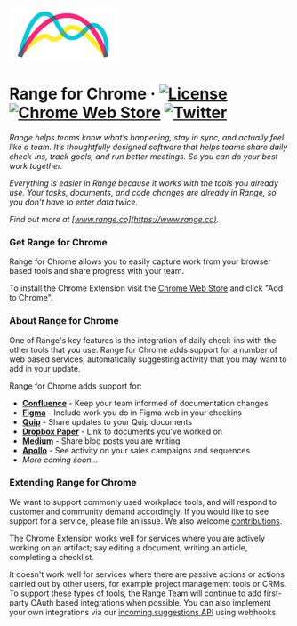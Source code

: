 ![Range Logo](./img/range-arch.png)

# Range for Chrome &middot; [![License](https://img.shields.io/github/license/range-labs/range-for-chrome.svg)](https://github.com/range-labs/range-for-chrome/blob/master/LICENSE) [![Chrome Web Store](https://img.shields.io/chrome-web-store/v/mbnkiifdpdcimfcdhmioinhcbjngjebo.svg)](https://chrome.google.com/webstore/detail/range-for-chrome/mbnkiifdpdcimfcdhmioinhcbjngjebo) [![Twitter](https://img.shields.io/twitter/follow/rangelabs.svg?style=social)](https://twitter.com/rangelabs)

_Range helps teams know what’s happening, stay in sync, and actually feel like a team. It’s
thoughtfully designed software that helps teams share daily check-ins, track goals, and run better
meetings. So you can do your best work together._

_Everything is easier in Range because it works with the tools you already use. Your tasks,
documents, and code changes are already in Range, so you don’t have to enter data twice._

_Find out more at [www.range.co](https://www.range.co)._

### Get Range for Chrome

Range for Chrome allows you to easily capture work from your browser based tools and share progress
with your team.

To install the Chrome Extension visit the
[Chrome Web Store](https://chrome.google.com/webstore/detail/range-for-chrome/mbnkiifdpdcimfcdhmioinhcbjngjebo)
and click "Add to Chrome".

### About Range for Chrome

One of Range's key features is the integration of daily check-ins with the other tools that you use.
Range for Chrome adds support for a number of web based services, automatically suggesting activity
that you may want to add in your update.

Range for Chrome adds support for:

- **[Confluence](https://www.atlassian.com/software/confluence)** - Keep your team informed of
  documentation changes
- **[Figma](https://www.figma.com)** - Include work you do in Figma web in your checkins
- **[Quip](https://www.quip.com)** - Share updates to your Quip documents
- **[Dropbox Paper](https://paper.dropbox.com)** - Link to documents you've worked on
- **[Medium](https://medium.com)** - Share blog posts you are writing
- **[Apollo](https://apollo.io)** - See activity on your sales campaigns and sequences
- _More coming soon..._

### Extending Range for Chrome

We want to support commonly used workplace tools, and will respond to customer and community demand
accordingly. If you would like to see support for a service, please file an issue. We also
welcome [contributions](./contributing.md).

The Chrome Extension works well for services where you are actively working on an artifact; say
editing a document, writing an article, completing a checklist.

It doesn't work well for services where there are passive actions or actions carried out by other
users, for example project management tools or CRMs. To support these types of tools, the Range Team
will continue to add first-party OAuth based integrations when possible. You can also implement your
own integrations via our
[incoming suggestions API](https://help.range.co/integrations/custom-range-integrations)
using webhooks.
